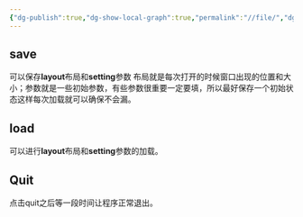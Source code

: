 ```yaml
---
{"dg-publish":true,"dg-show-local-graph":true,"permalink":"//file/","dgShowLocalGraph":true,"dgPassFrontmatter":true}
---
```


## save 
可以保存**layout**布局和**setting**参数
布局就是每次打开的时候窗口出现的位置和大小；参数就是一些初始参数，有些参数很重要一定要填，所以最好保存一个初始状态这样每次加载就可以确保不会漏。

## load
可以进行**layout**布局和**setting**参数的加载。

## Quit
点击quit之后等一段时间让程序正常退出。